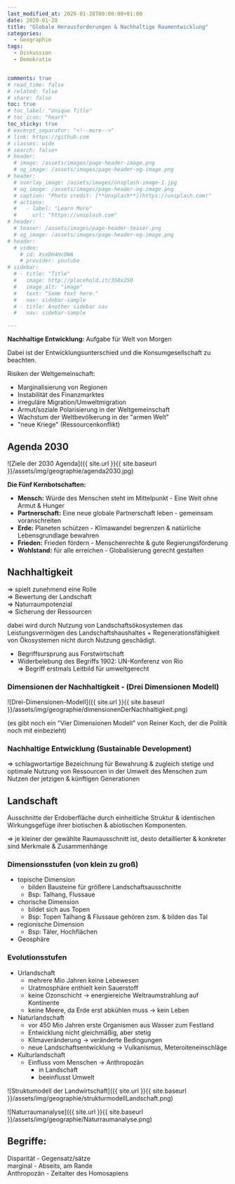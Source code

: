 ```yaml
---
last_modified_at: 2020-01-28T00:00:00+01:00
date: 2020-01-28
title: "Globale Herausforderungen & Nachhaltige Raumentwicklung"
categories:
  - Geographie
tags:
  - Diskussion
  - Demokratie


comments: true
# read_time: false
# related: false
# share: false
toc: true
# toc_label: "Unique Title"
# toc_icon: "heart"
toc_sticky: true
# excerpt_separator: "<!--more-->"
# link: https://github.com
# classes: wide
# search: false+
# header:
  # image: /assets/images/page-header-image.png
  # og_image: /assets/images/page-header-og-image.png
# header:
  # overlay_image: /assets/images/unsplash-image-1.jpg
  # og_image: /assets/images/page-header-og-image.png
  # caption: "Photo credit: [**Unsplash**](https://unsplash.com)"
  # actions:
  #   - label: "Learn More"
  #     url: "https://unsplash.com"
# header:
  # teaser: /assets/images/page-header-teaser.png
  # og_image: /assets/images/page-header-og-image.png
# header:
  # video:
    # id: XsxDH4HcOWA
    # provider: youtube
# sidebar:
  # - title: "Title"
  #   image: http://placehold.it/350x250
  #   image_alt: "image"
  #   text: "Some text here."
  #   nav: sidebar-sample
  # - title: Another sidebar nav
  #   nav: sidebar-sample

---
```




**Nachhaltige Entwicklung:** Aufgabe für Welt von Morgen

Dabei ist der Entwicklungsunterschied und die Konsumgesellschaft zu beachten.

Risiken der Weltgemeinschaft:

- Marginalisierung von Regionen
- Instabilität des Finanzmarktes
- irreguläre Migration/Umweltmigration
- Armut/soziale Polarisierung in der Weltgemeinschaft
- Wachstum der Weltbevölkerung in der "armen Welt"
- "neue Kriege" (Ressourcenkonflikt)



## Agenda 2030

![Ziele der 2030 Agenda]({{ site.url }}{{ site.baseurl }}/assets/img/geographie/agenda2030.jpg)


**Die Fünf Kernbotschaften:**

- **Mensch:** Würde des Menschen steht im Mittelpunkt - Eine Welt ohne Armut & Hunger
- **Partnerschaft:** Eine neue globale Partnerschaft leben - gemeinsam voranschreiten
- **Erde:** Planeten schützen - Klimawandel begrenzen & natürliche Lebensgrundlage bewahren
- **Frieden:** Frieden fördern - Menschenrechte & gute Regierungsförderung
- **Wohlstand:** für alle erreichen - Globalisierung gerecht gestalten



## Nachhaltigkeit

=> spielt zunehmend eine Rolle<br>
=> Bewertung der Landschaft<br>
=> Naturraumpotenzial<br>
=> Sicherung der Ressourcen

dabei wird durch Nutzung von Landschaftsökosystemen das Leistungsvermögen des Landschaftshaushaltes + Regenerationsfähigkeit von Ökosystemen nicht durch Nutzung geschädigt.



- Begriffsursprung aus Forstwirtschaft
- Widerbelebung des Begriffs 1902: UN-Konferenz von Rio<br>
  => Begriff erstmals Leitbild für umweltgerecht



### Dimensionen der Nachhaltigkeit - (Drei Dimensionen Modell)

![Drei-Dimensionen-Modell]({{ site.url }}{{ site.baseurl }}/assets/img/geographie/dimensionenDerNachhaltigkeit.png)

(es gibt noch ein "Vier Dimensionen Modell" von Reiner Koch, der die Politik noch mit einbezieht)



### Nachhaltige Entwicklung (Sustainable Development)

=> schlagwortartige Bezeichnung für Bewahrung & zugleich stetige und optimale Nutzung von Ressourcen in der Umwelt des Menschen zum Nutzen der jetzigen & künftigen Generationen



## Landschaft

Ausschnitte der Erdoberfläche durch einheitliche Struktur & identischen Wirkungsgefüge ihrer biotischen & abiotischen Komponenten.

=> je kleiner der gewählte Raumausschnitt ist, desto detaillierter & konkreter sind Merkmale & Zusammenhänge



### Dimensionsstufen (von klein zu groß)

- topische Dimension
  - bilden Bausteine für größere Landschaftsausschnitte
  - Bsp: Talhang, Flussaue
- chorische Dimension
  - bildet sich aus Topen
  - Bsp: Topen Talhang & Flussaue gehören zsm. & bilden das Tal
- regionische Dimension
  - Bsp: Täler, Hochflächen
- Geosphäre



### Evolutionsstufen

- Urlandschaft
  - mehrere Mio Jahren keine Lebewesen
  - Uratmosphäre enthielt kein Sauerstoff
  - keine Ozonschicht -> energiereiche Weltraumstrahlung auf Kontinente
  - keine Meere, da Erde erst abkühlen muss -> kein Leben
- Naturlandschaft
  - vor 450 Mio Jahren erste Organismen aus Wasser zum Festland
  - Entwicklung nicht gleichmäßig, aber stetig
  - Klimaveränderung -> veränderte Bedingungen
  - neue Landschaftsentwicklung -> Vulkanismus, Meteroiteneinschläge
- Kulturlandschaft
  - Einfluss vom Menschen -> Anthropozän
    - in Landschaft
    - beeinflusst Umwelt



![Struktumodell der Landwirtschaft]({{ site.url }}{{ site.baseurl }}/assets/img/geographie/strukturmodellLandschaft.png)

![Naturraumanalyse]({{ site.url }}{{ site.baseurl }}/assets/img/geographie/Naturraumanalyse.png)



## Begriffe:
Disparität - Gegensatz/sätze<br>
marginal - Abseits, am Rande<br>
Anthropozän - Zeitalter des Homosapiens
